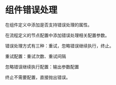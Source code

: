 # 组件错误处理

在组件定义中添加是否支持错误处理的属性。

在流程定义的节点配置中添加错误处理相关配置参数。

错误处理方式有三种：重试，忽略错误继续执行，终止。

重试配置：重试次数、重试间隔

忽略错误继续执行配置：输出参数配置

终止不需要配置，直接抛出错误。
